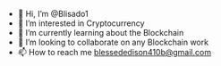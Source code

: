 - 👋 Hi, I’m @Blisado1
- 👀 I’m interested in Cryptocurrency
- 🌱 I’m currently learning about the Blockchain
- 💞️ I’m looking to collaborate on any Blockchain work
- 📫 How to reach me blessededison410b@gmail.com

<!---
Blisado1/Blisado1 is a ✨ special ✨ repository because its `README.md` (this file) appears on your GitHub profile.
You can click the Preview link to take a look at your changes.
--->
